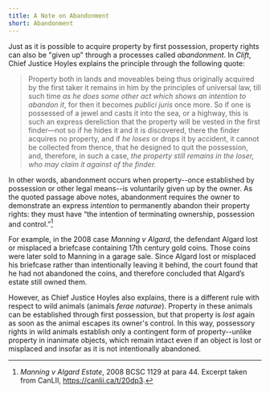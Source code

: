 ```yaml
---
title: A Note on Abandonment
short: Abandonment
---
```


Just as it is possible to acquire property by first possession, property rights can also be "given up" through a processes called *abandonment*. In *Clift*, Chief Justice Hoyles explains the principle through the following quote:

> Property both in lands and moveables being thus originally acquired by the first taker it remains in him by the principles of universal law, till such time *as he does some other act which shows an intention to abandon it*, for then it becomes *publici juris* once more. So if one is possessed of a jewel and casts it into the sea, or a highway, this is such an express dereliction that the property will be vested in the first finder—not so if he hides it and it is discovered, there the finder acquires no property, and if *he loses* or drops it by accident, it cannot be collected from thence, that he designed to quit the possession, and, therefore, in such a case, *the property still remains in the loser, who may claim it against of the finder.*

In other words, abandonment occurs when property--once established by possession or other legal means--is voluntarily given up by the owner. As the quoted passage above notes, abandonment requires the owner to demonstrate an express *intention* to permanently abandon their property rights: they must have “the intention of terminating ownership, possession and control.”[^manning2008]

For example, in the 2008 case *Manning v Algard*, the defendant Algard lost or misplaced a briefcase containing 17th century gold coins. Those coins were later sold to Manning in a garage sale. Since Algard lost or misplaced his briefcase rather than intentionally leaving it behind, the court found that he had not abandoned the coins, and therefore concluded that Algard’s estate still owned them. 

However, as Chief Justice Hoyles also explains, there is a different rule with respect to wild animals (animals *ferae naturae*). Property in these animals can be established through first possession, but that property is *lost* again as soon as the animal escapes its owner's control. In this way, possessory rights in wild animals establish only a contingent form of property--unlike property in inanimate objects, which remain intact even if an object is lost or misplaced and insofar as it is not intentionally abandoned.


[^manning2008]: *Manning v Algard Estate*, 2008 BCSC 1129 at para 44. Excerpt taken from CanLII, <https://canlii.ca/t/20dp3>.
